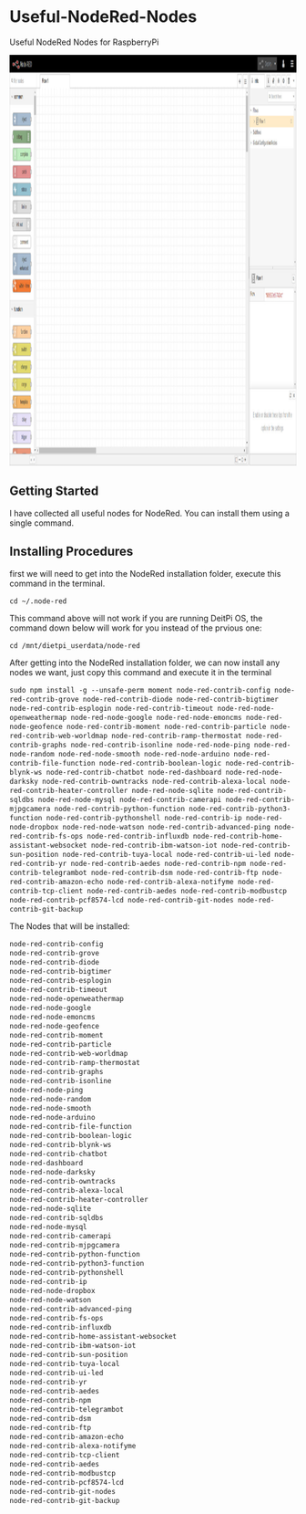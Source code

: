 # Useful-NodeRed-Nodes
Useful NodeRed Nodes for RaspberryPi

<img src="./Pictures/NodeRed.jpg" width="1050" height="720">

## Getting Started
I have collected all useful nodes for NodeRed. You can install them using a single command.

## Installing Procedures

first we will need to get into the NodeRed installation folder, execute this command in the terminal.
```
cd ~/.node-red
```
This command above will not work if you are running DeitPi OS, the command down below will work for you instead of the prvious one:
```
cd /mnt/dietpi_userdata/node-red
```
After getting into the NodeRed installation folder, we can now install any nodes we want, just copy this command and execute it in the terminal

```
sudo npm install -g --unsafe-perm moment node-red-contrib-config node-red-contrib-grove node-red-contrib-diode node-red-contrib-bigtimer node-red-contrib-esplogin node-red-contrib-timeout node-red-node-openweathermap node-red-node-google node-red-node-emoncms node-red-node-geofence node-red-contrib-moment node-red-contrib-particle node-red-contrib-web-worldmap node-red-contrib-ramp-thermostat node-red-contrib-graphs node-red-contrib-isonline node-red-node-ping node-red-node-random node-red-node-smooth node-red-node-arduino node-red-contrib-file-function node-red-contrib-boolean-logic node-red-contrib-blynk-ws node-red-contrib-chatbot node-red-dashboard node-red-node-darksky node-red-contrib-owntracks node-red-contrib-alexa-local node-red-contrib-heater-controller node-red-node-sqlite node-red-contrib-sqldbs node-red-node-mysql node-red-contrib-camerapi node-red-contrib-mjpgcamera node-red-contrib-python-function node-red-contrib-python3-function node-red-contrib-pythonshell node-red-contrib-ip node-red-node-dropbox node-red-node-watson node-red-contrib-advanced-ping node-red-contrib-fs-ops node-red-contrib-influxdb node-red-contrib-home-assistant-websocket node-red-contrib-ibm-watson-iot node-red-contrib-sun-position node-red-contrib-tuya-local node-red-contrib-ui-led node-red-contrib-yr node-red-contrib-aedes node-red-contrib-npm node-red-contrib-telegrambot node-red-contrib-dsm node-red-contrib-ftp node-red-contrib-amazon-echo node-red-contrib-alexa-notifyme node-red-contrib-tcp-client node-red-contrib-aedes node-red-contrib-modbustcp node-red-contrib-pcf8574-lcd node-red-contrib-git-nodes node-red-contrib-git-backup
```

The Nodes that will be installed:
```
node-red-contrib-config
node-red-contrib-grove
node-red-contrib-diode
node-red-contrib-bigtimer
node-red-contrib-esplogin
node-red-contrib-timeout
node-red-node-openweathermap
node-red-node-google
node-red-node-emoncms
node-red-node-geofence
node-red-contrib-moment
node-red-contrib-particle
node-red-contrib-web-worldmap
node-red-contrib-ramp-thermostat
node-red-contrib-graphs
node-red-contrib-isonline
node-red-node-ping
node-red-node-random
node-red-node-smooth
node-red-node-arduino
node-red-contrib-file-function
node-red-contrib-boolean-logic
node-red-contrib-blynk-ws
node-red-contrib-chatbot
node-red-dashboard
node-red-node-darksky
node-red-contrib-owntracks
node-red-contrib-alexa-local
node-red-contrib-heater-controller
node-red-node-sqlite
node-red-contrib-sqldbs
node-red-node-mysql
node-red-contrib-camerapi
node-red-contrib-mjpgcamera
node-red-contrib-python-function
node-red-contrib-python3-function
node-red-contrib-pythonshell
node-red-contrib-ip
node-red-node-dropbox
node-red-node-watson
node-red-contrib-advanced-ping
node-red-contrib-fs-ops
node-red-contrib-influxdb
node-red-contrib-home-assistant-websocket
node-red-contrib-ibm-watson-iot
node-red-contrib-sun-position
node-red-contrib-tuya-local
node-red-contrib-ui-led
node-red-contrib-yr
node-red-contrib-aedes
node-red-contrib-npm
node-red-contrib-telegrambot
node-red-contrib-dsm
node-red-contrib-ftp
node-red-contrib-amazon-echo
node-red-contrib-alexa-notifyme
node-red-contrib-tcp-client
node-red-contrib-aedes
node-red-contrib-modbustcp
node-red-contrib-pcf8574-lcd
node-red-contrib-git-nodes
node-red-contrib-git-backup
```
